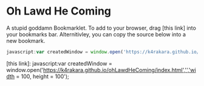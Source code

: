 # Oh Lawd He Coming

A stupid goddamn Bookmarklet.
To add to your browser, drag [this link] into your bookmarks bar.
Alternitivley, you can copy the source below into a new bookmark.

```JavaScript
javascript:var createdWindow = window.open('https://k4rakara.github.io/ohLawdHeComing/index.html','','width = 100, height = 100');
```

[this link]: javascript:var createdWindow = window.open('https://k4rakara.github.io/ohLawdHeComing/index.html','','width = 100, height = 100');

